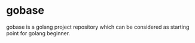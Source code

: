 # gobase
gobase is a golang project repository which can be considered as starting point for golang beginner.
